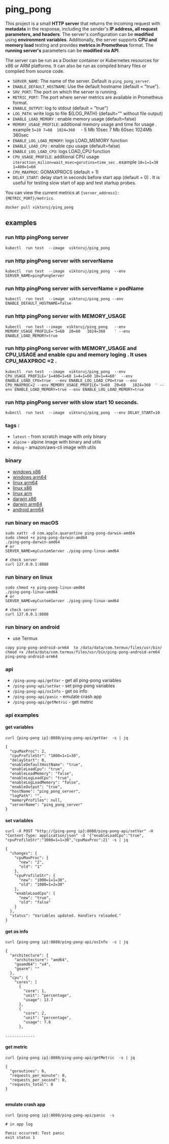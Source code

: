 # ping_pong

This project is a small **HTTP server** that returns the incoming request with **metadata** in the response, including the sender's **IP address, all request parameters, and headers**. The server's configuration can be **modified** using **environment variables**. Additionally, the server supports **CPU and memory load** testing and provides **metrics in Prometheus** format. The **running server's** parameters can be **modified via API**.


The server can be run as a Docker container or Kubernetes resources for x86 or ARM platforms. It can also be run as compiled binary files or compiled from source code.


- `SERVER_NAME`: The name of the server. Default is `ping_pong_server`.
- `ENABLE_DEFAULT_HOSTNAME`: Use the default hostname (default = "true").
- `SRV_PORT`: The port on which the server is running.
- `METRIC_PORT`: The port where server metrics are available in Prometheus format.
- `ENABLE_OUTPUT`: log to stdout (default = "true")
- `LOG_PATH`: write logs to file ${LOG_PATH} (default=""  without file output)
- `ENABLE_LOAD_MEMORY` : enable memory usage (default=false)
- `MEMORY_USAGE_PROFILE`: additional memory usage and time for usage . example `5=10 7=60  1024=360  ` - 5 Mb 10sec 7 Mb
  60sec 1024Mb 360sec
- `ENABLE_LOG_LOAD_MEMORY`: logs LOAD_MEMORY function
- `ENABLE_LOAD_CPU` : enable cpu usage (default=false)
- `ENABLE_LOG_LOAD_CPU`: logs LOAD_CPU function
- `CPU_USAGE_PROFILE`: additional CPU usage `iteraction_milion=wait_msec=gorutins=time_sec` . example
  `10=1=1=30  1=400=1=60`
- `CPU_MAXPROC`: GOMAXPROCS (default = 1)
- `DELAY_START`: delay start in seconds before start app (default = 0) . It is useful for testing slow start of app and
  test startup probes.

You can view the current metrics at `{server_address}:{METRIC_PORT}/metrics`.

`docker pull viktoruj/ping_pong`

## examples

### run http pingPong server

```
kubectl  run test  --image  viktoruj/ping_pong
```

### run http pingPong server  with serverName

```
kubectl  run test  --image  viktoruj/ping_pong  --env SERVER_NAME=pingPongServer
```

### run http pingPong server  with serverName = podName

```
kubectl  run test  --image  viktoruj/ping_pong --env ENABLE_DEFAULT_HOSTNAME=false
```

### run http pingPong server  with MEMORY_USAGE

```
kubectl  run test --image  viktoruj/ping_pong   --env MEMORY_USAGE_PROFILE='5=60  20=60   1024=360    ' --env ENABLE_LOAD_MEMORY=true
```

### run http pingPong server  with MEMORY_USAGE and CPU_USAGE  and enable cpu and memory loging . It uses CPU_MAXPROC =2 .

```
kubectl  run test  --image  viktoruj/ping_pong  --env CPU_USAGE_PROFILE='1=400=1=60 1=4=1=60 10=1=4=60'  --env ENABLE_LOAD_CPU=true  --env ENABLE_LOG_LOAD_CPU=true --env CPU_MAXPROC=2 --env MEMORY_USAGE_PROFILE='5=60  20=60   1024=360  ' --env ENABLE_LOAD_MEMORY=true --env ENABLE_LOG_LOAD_MEMORY=true
```

### run http pingPong server  with slow start 10 seconds.

```
kubectl  run test  --image  viktoruj/ping_pong  --env DELAY_START=10
```

### tags :

- `latest` - from scratch image with only binary
- `alpine` - alpine image with binary and utils
- `debug` - amazon/aws-cli image with utils

### binary

- [windows x86](https://sre-platform.aws-guru.com/download/pingpong/ping-pong-windows-amd64.exe)
- [windows arm64](https://sre-platform.aws-guru.com/download/pingpong/ping-pong-windows-arm64.exe)
- [linux arm64](https://sre-platform.aws-guru.com/download/pingpong/ping-pong-linux-arm64)
- [linux x86](https://sre-platform.aws-guru.com/download/pingpong/ping-pong-linux-amd64)
- [linux arm](https://sre-platform.aws-guru.com/download/pingpong/ping-pong-linux-arm)
- [darwin x86](https://sre-platform.aws-guru.com/download/pingpong/ping-pong-darwin-amd64)
- [darwin arm64](https://sre-platform.aws-guru.com/download/pingpong/ping-pong-darwin-arm64)
- [android arm64](https://sre-platform.aws-guru.com/download/pingpong/ping-pong-android-arm64)

### run binary on macOS

``` 
sudo xattr -d com.apple.quarantine ping-pong-darwin-amd64
sudo chmod +x ping-pong-darwin-amd64
./ping-pong-darwin-amd64 
# or
SERVER_NAME=myCustomServer ./ping-pong-linux-amd64

# check server 
curl 127.0.0.1:8080

```

### run binary on linux

```
sudo chmod +x ping-pong-linux-amd64
./ping-pong-linux-amd64
# or
SERVER_NAME=myCustomServer ./ping-pong-linux-amd64

# check server 
curl 127.0.0.1:8080

```

### run binary on android

- use Termux

``` 
copy ping-pong-android-arm64  to /data/data/com.termux/files/usr/bin/
chmod +x /data/data/com.termux/files/usr/bin/ping-pong-android-arm64
ping-pong-android-arm64 
```

### api

- `/ping-pong-api/getVar` - get all ping-pong variables
- `/ping-pong-api/setVar` - set ping-pong variables
- `/ping-pong-api/osInfo` - get os info
- `/ping-pong-api/panic`  - emulate crash app
- `/ping-pong-api/getMetric` - get metric

### api examples


#### get variables

```
curl {ping-pong ip}:8080/ping-pong-api/getVar  -s | jq 
```
``` 
{
  "cpuMaxProc": 2,
  "cpuProfileStr": "1000=1=1=30",
  "delayStart": 0,
  "enableDefaultHostName": "true",
  "enableLoadCpu": "true",
  "enableLoadMemory": "false",
  "enableLogLoadCpu": "true",
  "enableLogLoadMemory": "false",
  "enableOutput": "true",
  "hostName": "ping_pong_server",
  "logPath": "",
  "memoryProfiles": null,
  "serverName": "ping_pong_server"
}

```

#### set variables

```
curl -X POST "http://{ping-pong ip}:8080/ping-pong-api/setVar" -H "Content-Type: application/json" -d '{"enableLoadCpu":"true", "cpuProfileStr":"1000=1=1=30","cpuMaxProc":2}' -s | jq
```

``` 
{
  "changes": {
    "cpuMaxProc": {
      "new": "2",
      "old": "1"
    },
    "cpuProfileStr": {
      "new": "1000=1=1=30",
      "old": "1000=1=2=30"
    },
    "enableLoadCpu": {
      "new": "true",
      "old": "false"
    }
  },
  "status": "Variables updated. Handlers reloaded."
}

```

#### get os info
```
curl {ping-pong ip}:8080/ping-pong-api/osInfo  -s | jq

```

```
{
  "architecture": {
    "architecture": "amd64",
    "goamd64": "v4",
    "goarm": ""
  },
  "cpu": {
    "cores": [
      {
        "core": 1,
        "unit": "percentage",
        "usage": 13.7
      },
      {
        "core": 2,
        "unit": "percentage",
        "usage": 7.6
      },

.............

```
#### get metric
```
curl {ping-pong ip}:8080/ping-pong-api/getMetric  -s | jq

```

```
{
  "goroutines": 6,
  "requests_per_minute": 0,
  "requests_per_second": 0,
  "requests_total": 0
}


```
#### emulate crash app
```
curl {ping-pong ip}:8080/ping-pong-api/panic  -s 

```

```
# in app log

Panic occurred: Test panic
exit status 1
 
```